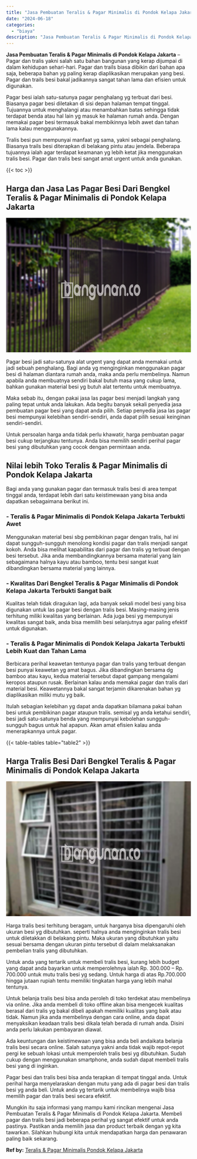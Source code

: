 ```yaml
---
title: "Jasa Pembuatan Teralis & Pagar Minimalis di Pondok Kelapa Jakarta"
date: "2024-06-18"
categories: 
  - "biaya"
description: "Jasa Pembuatan Teralis & Pagar Minimalis di Pondok Kelapa Jakarta. Mungkin itu saja informasi yang mampu kami rincikan mengenai Jasa Pembuatan Teralis & Paga..."
---
```


**Jasa Pembuatan Teralis & Pagar Minimalis di Pondok Kelapa Jakarta** – Pagar dan tralis yakni salah satu bahan bangunan yang kerap dijumpai di dalam kehidupan sehari-hari. Pagar dan trails biasa dibikin dari bahan apa saja, beberapa bahan yg paling kerap diaplikasikan merupakan yang besi. Pagar dan trails besi bakal jadikannya sangat tahan lama dan efisien untuk digunakan.

Pagar besi ialah satu-satunya pagar penghalang yg terbuat dari besi. Biasanya pagar besi diletakan di sisi depan halaman tempat tinggal. Tujuannya untuk menghalangi atau menambahkan batas sehingga tidak terdapat benda atau hal lain yg masuk ke halaman rumah anda. Dengan memakai pagar besi termasuk bakal membikinnya lebih awet dan tahan lama kalau menggunakannya.

Tralis besi pun mempunyai manfaat yg sama, yakni sebagai penghalang. Biasanya trails besi diterapkan di belakang pintu atau jendela. Beberapa tujuannya ialah agar terdapat keamanan yg lebih ketat jika menggunakan tralis besi. Pagar dan tralis besi sangat amat urgent untuk anda gunakan.

{{< toc >}}

## Harga dan Jasa Las Pagar Besi Dari Bengkel Teralis & Pagar Minimalis di Pondok Kelapa Jakarta

![Jasa Pembuatan Teralis & Pagar Minimalis di Pondok Kelapa Jakarta](/images/pagar-minimalis-murah-45.png)

Pagar besi jadi satu-satunya alat urgent yang dapat anda memakai untuk jadi sebuah penghalang. Bagi anda yg menginginkan menggunakan pagar besi di halaman diantara rumah anda, maka anda perlu membelinya. Namun apabila anda membuatnya sendiri bakal butuh masa yang cukup lama, bahkan gunakan material besi yg butuh alat tertentu untuk membuatnya.

Maka sebab itu, dengan pakai jasa las pagar besi menjadi langkah yang paling tepat untuk anda lakukan. Ada begitu banyak sekali penyedia jasa pembuatan pagar besi yang dapat anda pilih. Setiap penyedia jasa las pagar besi mempunyai kelebihan sendiri-sendiri, anda dapat pilih sesuai keinginan sendiri-sendiri.

Untuk persoalan harga anda tidak perlu khawatir, harga pembuatan pagar besi cukup terjangkau tentunya. Anda bisa memilih sendiri perihal pagar besi yang dibutuhkan yang cocok dengan permintaan anda.

## Nilai lebih Toko Teralis & Pagar Minimalis di Pondok Kelapa Jakarta

Bagi anda yang gunakan pagar dan termasuk tralis besi di area tempat tinggal anda, terdapat lebih dari satu keistimewaan yang bisa anda dapatkan sebagaimana berikut ini.

### \- Teralis & Pagar Minimalis di Pondok Kelapa Jakarta Terbukti Awet

Menggunakan material besi sbg pembikinan pagar dengan tralis, hal ini dapat sungguh-sungguh menolong kondisi pagar dan tralis menjadi sangat kokoh. Anda bisa melihat kapabilitas dari pagar dan tralis yg terbuat dengan besi tersebut. Jika anda membandingkannya bersama material yang lain sebagaimana halnya kayu atau bamboo, tentu besi sangat kuat dibandingkan bersama material yang lainnya.

### \- Kwalitas Dari Bengkel Teralis & Pagar Minimalis di Pondok Kelapa Jakarta Terbukti Sangat baik

Kualitas telah tidak diragukan lagi, ada banyak sekali model besi yang bisa digunakan untuk las pagar besi dengan tralis besi. Masing-masing jenis terhitung miliki kwalitas yang berlainan. Ada juga besi yg mempunyai kwalitas sangat baik, anda bisa memilih besi selanjutnya agar paling efektif untuk digunakan.

### \- Teralis & Pagar Minimalis di Pondok Kelapa Jakarta Terbukti Lebih Kuat dan Tahan Lama

Berbicara perihal keawetan tentunya pagar dan tralis yang terbuat dengan besi punyai keawetan yg amat bagus. Jika dibandingkan bersama dg bamboo atau kayu, kedua material tersebut dapat gampang mengalami keropos ataupun rusak. Berlainan kalau anda memakai pagar dan tralis dari material besi. Keawetannya bakal sangat terjamin dikarenakan bahan yg diaplikasikan miliki mutu yg baik.

Itulah sebagian kelebihan yg dapat anda dapatkan bilamana pakai bahan besi untuk pembikinan pagar ataupun tralis. semisal yg anda ketahui sendiri, besi jadi satu-satunya benda yang mempunyai kebolehan sungguh-sungguh bagus untuk hal apapun. Akan amat efisien kalau anda menerapkannya untuk pagar.

{{< table-tables table="table2" >}}

## Harga Tralis Besi Dari Bengkel Teralis & Pagar Minimalis di Pondok Kelapa Jakarta

![Jasa Pembuatan Teralis & Pagar Minimalis di Pondok Kelapa Jakarta](/images/teralis-minimalis-murah-22.png)

Harga tralis besi terhitung beragam, untuk harganya bisa dipengaruhi oleh ukuran besi yg dibutuhkan. seperti halnya anda menginginkan tralis besi untuk diletakkan di belakang pintu. Maka ukuran yang dibutuhkan yaitu sesuai bersama dengan ukuran pintu tersebut di dalam melaksanakan pembelian tralis yang dibutuhkan.

Untuk anda yang tertarik untuk membeli tralis besi, kurang lebih budget yang dapat anda bayarkan untuk memperolehnya ialah Rp. 300.000 – Rp. 700.000 untuk mutu tralis besi yg sedang. Untuk harga di atas Rp.700.000 hingga jutaan rupiah tentu memiliki tingkatan harga yang lebih mahal tentunya.

Untuk belanja tralis besi bisa anda peroleh di toko terdekat atau membelinya via online. Jika anda membeli di toko offline akan bisa mengecek kualitas berasal dari tralis yg bakal dibeli apakah memiliki kualitas yang baik atau tidak. Namun jika anda membelinya dengan cara online, anda dapat menyaksikan keadaan tralis besi dikala telah berada di rumah anda. Disini anda perlu lakukan pembayaran diawal.

Ada keuntungan dan keistimewaan yang bisa anda beli andaikata belanja tralis besi secara online. Salah satunya yakni anda tidak wajib repot-repot pergi ke sebuah lokasi untuk memperoleh tralis besi yg dibutuhkan. Sudah cukup dengan menggunakan smartphone, anda sudah dapat membeli tralis besi yang di inginkan.

Pagar besi dan tralis besi bisa anda terapkan di tempat tinggal anda. Untuk perihal harga menyelaraskan dengan mutu yang ada di pagar besi dan tralis besi yg anda beli. Untuk anda yg tertarik untuk membelinya wajib bisa memilih pagar dan tralis besi secara efektif.

Mungkin itu saja informasi yang mampu kami rincikan mengenai Jasa Pembuatan Teralis & Pagar Minimalis di Pondok Kelapa Jakarta. Membeli pagar dan tralis besi jadi beberapa perihal yg sangat efektif untuk anda pastinya. Pastikan anda memilih jasa dan product terbaik dengan yg kita tawarkan. Silahkan hubungi kita untuk mendapatkan harga dan penawaran paling baik sekarang.

**Ref by:** [Teralis & Pagar Minimalis Pondok Kelapa Jakarta](https://id.wikipedia.org/wiki/Teralis)
